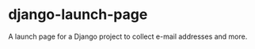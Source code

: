 django-launch-page
==================

A launch page for a Django project to collect e-mail addresses and more.
